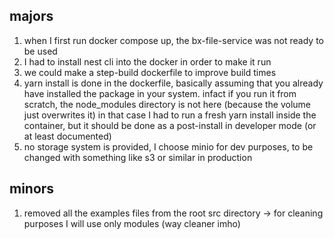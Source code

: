 ## majors

1. when I first run docker compose up, the bx-file-service was not ready to be used
2. I had to install nest cli into the docker in order to make it run
3. we could make a step-build dockerfile to improve build times
4. yarn install is done in the dockerfile, basically assuming that you already have installed the package in your system. infact if you run it from scratch, the node_modules directory is not here (because the volume just overwrites it) in that case I had to run a fresh yarn install inside the container, but it should be done as a post-install in developer mode (or at least documented)
5. no storage system is provided, I choose minio for dev purposes, to be changed with something like s3 or similar in production

## minors
1. removed all the examples files from the root src directory -> for cleaning purposes I will use only modules (way cleaner imho)